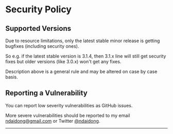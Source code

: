 # Security Policy

## Supported Versions

Due to resource limitations, only the latest stable minor release is getting bugfixes (including security ones).

So e.g. if the latest stable version is 3.1.4, then 3.1.x line will still get security fixes but older versions (like 3.0.x) won't get any fixes.

Description above is a general rule and may be altered on case by case basis.

## Reporting a Vulnerability

You can report low severity vulnerabilities as GitHub issues.

More severe vulnerabilities should be reported to my email ndaidong@gmail.com or Twitter [@ndaidong](https://twitter.com/ndaidong).

---
